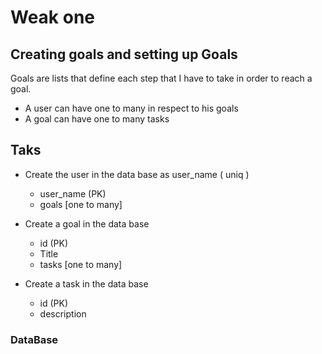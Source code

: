 # Weak one


## Creating goals and setting up Goals 

Goals are lists that define each step that I have to take in order to reach a goal.
 
 - A user can have one to many in respect to his goals
 - A goal can have one to many tasks


## Taks 

  - Create the user in the data base as user_name ( uniq )

    - user_name (PK)
    - goals [one to many]

  - Create a goal in the data base 

    - id (PK)
    - Title
    - tasks [one to many]

  - Create a task in the data base

    - id (PK)
    - description

### DataBase 


